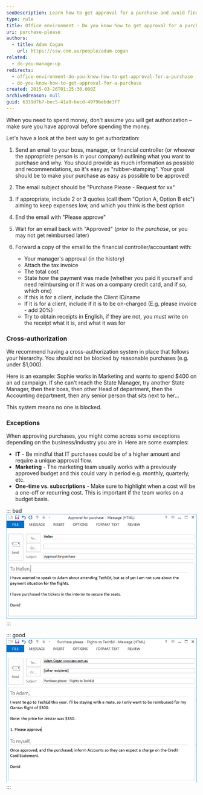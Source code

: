 ```yaml
---
seoDescription: Learn how to get approval for a purchase and avoid financial headaches in your office environment! Discover the best way to request approval from your boss or financial controller, including tips on providing quotes, awaiting approval, and documenting expenses.
type: rule
title: Office environment - Do you know how to get approval for a purchase?
uri: purchase-please
authors:
  - title: Adam Cogan
    url: https://ssw.com.au/people/adam-cogan
related:
  - do-you-manage-up
redirects:
  - office-environment-do-you-know-how-to-get-approval-for-a-purchase
  - do-you-know-how-to-get-approval-for-a-purchase
created: 2015-03-26T01:25:30.000Z
archivedreason: null
guid: 6339d7b7-bec5-41a9-becd-4979bebde3f7
---
```


When you need to spend money, don't assume you will get authorization – make sure you have approval before spending the money.

<!--endintro-->

Let's have a look at the best way to get authorization:

1. Send an email to your boss, manager, or financial controller (or whoever the appropriate person is in your company) outlining what you want to purchase and why. You should provide as much information as possible and recommendations, so it's easy as "rubber-stamping". Your goal should be to make your purchase as easy as possible to be approved!
2. The email subject should be "Purchase Please - Request for xx"
3. If appropriate, include 2 or 3 quotes (call them "Option A, Option B etc") aiming to keep expenses low, and which you think is the best option
4. End the email with "Please approve"
5. Wait for an email back with "Approved" (_prior to the purchase_, or you may not get reimbursed later)
6. Forward a copy of the email to the financial controller/accountant with:

   - Your manager's approval (in the history)
   - Attach the tax invoice
   - The total cost
   - State how the payment was made (whether you paid it yourself and need reimbursing or if it was on a company credit card, and if so, which one)
   - If this is for a client, include the Client ID/name
   - If it is for a client, include if it is to be on-charged (E.g. please invoice - add 20%)
   - Try to obtain receipts in English, if they are not, you must write on the receipt what it is, and what it was for

### Cross-authorization

We recommend having a cross-authorization system in place that follows your hierarchy. You should not be blocked by reasonable purchases (e.g. under $1,000).

Here is an example: Sophie works in Marketing and wants to spend $400 on an ad campaign. If she can't reach the State Manager, try another State Manager, then their boss, then other Head of department, then the Accounting department, then any senior person that sits next to her...

This system means no one is blocked.

### Exceptions

When approving purchases, you might come across some exceptions depending on the business/industry you are in. Here are some examples:

- **IT** - Be mindful that IT purchases could be of a higher amount and require a unique approval flow.
- **Marketing** - The marketing team usually works with a previously approved budget and this could vary in period e.g. monthly, quarterly, etc.
- **One-time vs. subscriptions** - Make sure to highlight when a cost will be a one-off or recurring cost. This is important if the team works on a budget basis.

::: bad
![Figure: Bad example - This expense will not be reimbursed](purchase-please-bad-example.jpg)
:::

::: good
![Figure: Good example - This expense will be reimbursed, if David gets an approval from Adam](purchase-please-good-example.jpg)
:::
